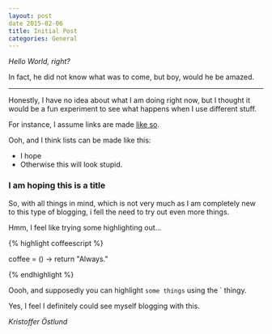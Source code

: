 ```yaml
---
layout: post
date 2015-02-06
title: Initial Post
categories: General
---
```


*Hello World, right?* 

In fact, he did not know what was to come, but boy, would he be amazed.

---

Honestly, I have no idea about what I am doing right now, but I thought it would be a fun experiment to see what happens when I use different stuff.

For instance, I assume links are made [like so](http://ostlundk.wordpress.com).

<!--more-->

Ooh, and I think lists can be made like this: 

* I hope
* Otherwise this will look stupid.

### I am hoping this is a title

So, with all things in mind, which is not very much as I am completely new to this type of blogging, i fell the need to try out even more things.

Hmm, I feel like trying some highlighting out...

{% highlight coffeescript %}

coffee = () ->
  return "Always."

{% endhighlight %}


Oooh, and supposedly you can highlight `some things` using the ` thingy.

Yes, I feel I definitely could see myself blogging with this.

*Kristoffer Östlund*